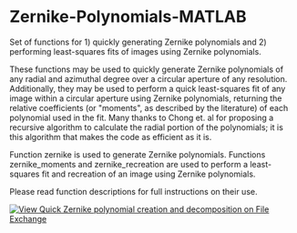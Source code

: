 # Zernike-Polynomials-MATLAB
Set of functions for 1) quickly generating Zernike polynomials and 2) performing least-squares fits of images using Zernike polynomials.

These functions may be used to quickly generate Zernike polynomials of any radial and azimuthal degree over a circular aperture of any resolution. Additionally, they may be used to perform a quick least-squares fit of any image within a circular aperture using Zernike polynomials, returning the relative coefficients (or "moments", as described by the literature) of each polynomial used in the fit. Many thanks to Chong et. al for proposing a recursive algorithm to calculate the radial portion of the polynomials; it is this algorithm that makes the code as efficient as it is.

Function zernike is used to generate Zernike polynomials. 
Functions zernike_moments and zernike_recreation are used to perform a least-squares fit and recreation of an image using Zernike polynomials.

Please read function descriptions for full instructions on their use.

[![View Quick Zernike polynomial creation and decomposition on File Exchange](https://www.mathworks.com/matlabcentral/images/matlab-file-exchange.svg)](https://www.mathworks.com/matlabcentral/fileexchange/72440-quick-zernike-polynomial-creation-and-decomposition)
